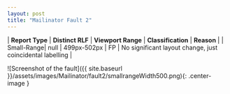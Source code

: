 ```yaml
---
layout: post
title: "Mailinator Fault 2"
---
```

| **Report Type** | **Distinct RLF** | **Viewport Range** | **Classification** | **Reason** |
| Small-Range| null | 499px-502px | FP | No significant layout change, just coincidental labelling | 

![Screenshot of the fault]({{ site.baseurl }}/assets/images/Mailinator/fault2/smallrangeWidth500.png){: .center-image }